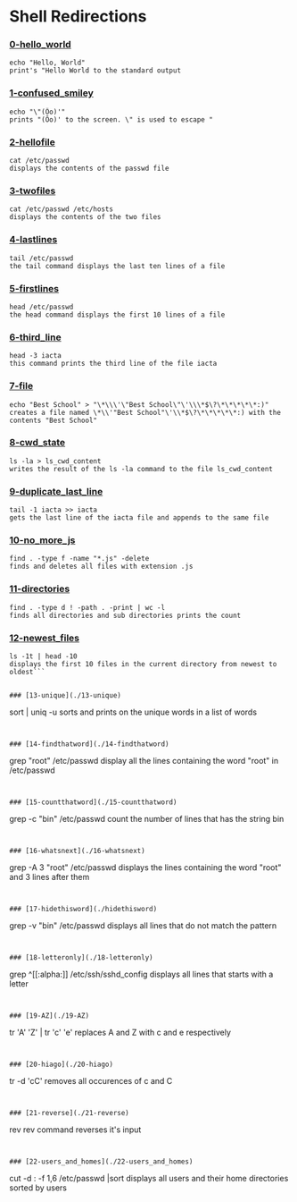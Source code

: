 # Shell Redirections


### [0-hello_world](./0-hello_world)
```
echo "Hello, World"
print's "Hello World to the standard output
```


### [1-confused_smiley](./1-confused_smiley)
```
echo "\"(Ôo)'"
prints "(Ôo)' to the screen. \" is used to escape "
```


### [2-hellofile](./2-hellofile)
```
cat /etc/passwd
displays the contents of the passwd file
```


### [3-twofiles](./3-twofiles)
```
cat /etc/passwd /etc/hosts
displays the contents of the two files
```


### [4-lastlines](./4-lastlines)
```
tail /etc/passwd
the tail command displays the last ten lines of a file
```


### [5-firstlines](./5-firstlines)
```
head /etc/passwd
the head command displays the first 10 lines of a file
```


### [6-third_line](./6-third_line)
```
head -3 iacta
this command prints the third line of the file iacta
```


### [7-file](./7-file)
```
echo "Best School" > "\*\\\'\"Best School\"\'\\\*$\?\*\*\*\*\*:)"
creates a file named \*\\'"Best School"\'\\*$\?\*\*\*\*\*:) with the contents "Best School"
```


### [8-cwd_state](./8-cwd_state)
```
ls -la > ls_cwd_content
writes the result of the ls -la command to the file ls_cwd_content
```


### [9-duplicate_last_line](./9-duplicate_last_line)
```
tail -1 iacta >> iacta
gets the last line of the iacta file and appends to the same file
```


### [10-no_more_js](./10-no_more_js)
```
find . -type f -name "*.js" -delete
finds and deletes all files with extension .js
```


### [11-directories](./11-directories)
```
find . -type d ! -path . -print | wc -l
finds all directories and sub directories prints the count
```


### [12-newest_files](./12-newest_files)
```
ls -1t | head -10
displays the first 10 files in the current directory from newest to oldest```


### [13-unique](./13-unique)
```
sort | uniq -u
sorts and prints on the unique words in a list of words
```


### [14-findthatword](./14-findthatword)
```
grep "root" /etc/passwd
display all the lines containing the word "root" in /etc/passwd
```


### [15-countthatword](./15-countthatword)
```
grep -c "bin" /etc/passwd
count the number of lines that has the string bin
```


### [16-whatsnext](./16-whatsnext)
```
grep -A 3 "root" /etc/passwd
displays the lines containing the word "root" and 3 lines after them
```


### [17-hidethisword](./hidethisword)
```
grep -v "bin" /etc/passwd
displays all lines that do not match the pattern
```


### [18-letteronly](./18-letteronly)
```
grep ^[[:alpha:]] /etc/ssh/sshd_config
displays all lines that starts with a letter
```


### [19-AZ](./19-AZ)
```
tr 'A' 'Z' | tr 'c' 'e'
replaces A and Z with c and e respectively
```


### [20-hiago](./20-hiago)
```
tr -d 'cC'
removes all occurences of c and C
```


### [21-reverse](./21-reverse)
```
rev
rev command reverses it's input
```


### [22-users_and_homes](./22-users_and_homes)
```
cut -d : -f 1,6 /etc/passwd |sort
displays all users and their home directories sorted by users
```

